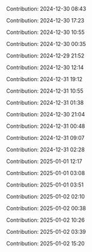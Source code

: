 Contribution: 2024-12-30 08:43

Contribution: 2024-12-30 17:23

Contribution: 2024-12-30 10:55

Contribution: 2024-12-30 00:35

Contribution: 2024-12-29 21:52

Contribution: 2024-12-30 12:14

Contribution: 2024-12-31 19:12

Contribution: 2024-12-31 10:55

Contribution: 2024-12-31 01:38

Contribution: 2024-12-30 21:04

Contribution: 2024-12-31 00:48

Contribution: 2024-12-31 09:07

Contribution: 2024-12-31 02:28

Contribution: 2025-01-01 12:17

Contribution: 2025-01-01 03:08

Contribution: 2025-01-01 03:51

Contribution: 2025-01-02 02:10

Contribution: 2025-01-02 00:38

Contribution: 2025-01-02 10:26

Contribution: 2025-01-02 03:39

Contribution: 2025-01-02 15:20

